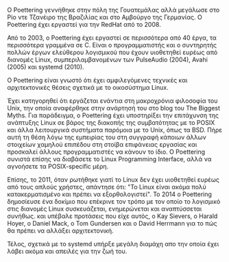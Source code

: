 Ο Poettering γεννήθηκε στην πόλη της Γουατεμάλας αλλά μεγάλωσε στο Ρίο ντε Τζανέιρο της Βραζιλίας και στο Αμβούργο της Γερμανίας. Ο Poettering έχει εργαστεί για την RedHat από το 2008.

Από το 2003, ο Poettering έχει εργαστεί σε περισσότερα από 40 έργα, τα περισσότερα γραμμένα σε C. Είναι ο προγραμματιστής και ο συντηρητής πολλών έργων ελεύθερου λογισμικού που έχουν υιοθετηθεί ευρέως από διανομές Linux, συμπεριλαμβανομένων των PulseAudio (2004), Avahi (2005) και systemd (2010).

Ο Poettering είναι γνωστό ότι έχει αμφιλεγόμενες τεχνικές και αρχιτεκτονικές θέσεις σχετικά με το οικοσύστημα Linux.

Έχει κατηγορηθεί ότι εργάζεται ενάντια στη μακροχρόνια φιλοσοφία του Unix, την οποία αναφέρθηκε στην ανάρτησή του στο blog του The Biggest Myths. Για παράδειγμα, ο Poettering έχει υποστηρίξει την επιτάχυνση της ανάπτυξης Linux σε βάρος της διακοπής της συμβατότητας με το POSIX και άλλα λειτουργικά συστήματα παρόμοια με το Unix, όπως τα BSD. Πήρε αυτή τη θέση λόγω της εμπειρίας του στη συγγραφή κάποιων άλλων στοιχείων χαμηλού επιπέδου στη στοίβα επιφάνειας εργασίας και προσκαλεί άλλους προγραμματιστές να κάνουν το ίδιο. Ο Poettering συνιστά επίσης να διαβάσετε το Linux Programming Interface, αλλά να αγνοήσετε τα POSIX-specific μέρη.

Επίσης, το 2011, όταν ρωτήθηκε γιατί το Linux δεν έχει υιοθετηθεί ευρέως από τους απλούς χρήστες, απάντησε ότι: "Το Linux είναι ακόμα πολύ κατακερματισμένο και πρέπει να εξορθολογιστεί". Το 2014 ο Poettering δημοσίευσε ένα δοκίμιο που επέκρινε τον τρόπο με τον οποίο το λογισμικό στις διανομές Linux συσκευάζεται, ενημερώνεται και αναπτύσσεται συνήθως. και υπέβαλε προτάσεις που είχε αυτός, ο Kay Sievers, ο Harald Hoyer, ο Daniel Mack, ο Tom Gundersen και ο David Herrmann για το πώς θα πρέπει να αλλάξει αρχιτεκτονική.

Τέλος, σχετικά με το systemd υπήρξε μεγάλη διαμάχη απο την οποία έχει λάβει ακόμα και απειλές για την ζωή του.
